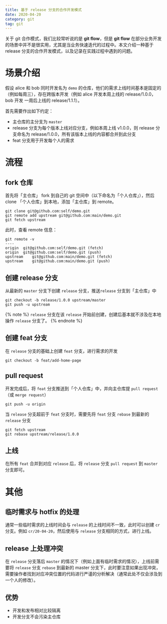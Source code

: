 ```yaml
---
title: 基于 release 分支的合作开发模式
date: 2020-04-20
category: git
tag: git
---
```


关于 git 合作模式，我们比较常听说的是 **git flow**，但是 **git flow** 在部分业务开发的场景中并不是很实用，尤其是当业务快速迭代的过程中。本文介绍一种基于 release 分支的合作开发模式，以及记录在实践过程中遇到的问题。

<!-- more -->

# 场景介绍

假设 alice 和 bob 同时开发名为 `demo` 的仓库，他们的需求上线时间基本是固定的（例如每周三），存在跨版本开发（例如 alice 开发本周上线的 release/1.0.0，bob 开发 一周后上线的 release/1.1.1）。

首先需要作出如下约定：

- 主仓库的主分支为 `master`
- release 分支为每个版本上线对应分支，例如本周上线 v1.0.0，则 release 分支命名为 release/1.0.0，所有该版本上线的内容都合并到此分支
- feat 分支用于开发每个人的需求

# 流程

## fork 仓库

首先将「主仓库」 fork 到自己的 git 空间中（以下命名为「个人仓库」），然后 clone 「个人仓库」到本地，添加「主仓库」到 remote。

```
git clone git@github.com:self/demo.git
git remote add upstream git@github.com:main/demo.git
git fetch upstream
```

此时，查看 remote 信息：

```
git remote -v
----
origin	git@github.com:self/demo.git (fetch)
origin	git@github.com:self/demo.git (push)
upstream	git@github.com:main/demo.git (fetch)
upstream	git@github.com:main/demo.git (push)
```

## 创建 release 分支

从最新的 `master` 分支下创建 `release` 分支，推送`release` 分支到「主仓库」中

```
git checkout -b release/1.0.0 upstream/master
git push -u upstream
```

{% note %}
`release` 分支在该 `release` 开始前创建，创建后基本就不涉及在本地操作 `release` 分支了。
{% endnote %}

## 创建 feat 分支

在 `release` 分支的基础上创建 `feat` 分支，进行需求的开发

```
git checkout -b feat/add-home-page
```

## pull request

开发完成后，将 `feat` 分支推送到「个人仓库」中，并向主仓库提 `pull request`（或 `merge request`）

```
git push -u origin
```

当 `release` 分支超前于 `feat` 分支时，需要先将 `feat` 分支 `rebase` 到最新的 `release` 分支

```
git fetch upstream
git rebase upstream/release/1.0.0
```

## 上线

在所有 `feat` 合并到对应 `release` 后，将 `release` 分支 `pull request` 到 `master` 分支即可。

# 其他

## 临时需求与 hotfix 的处理

通常一些临时需求的上线时间会与 `release` 的上线时间不一致，此时可以创建 `cr` 分支。例如 `cr/20-04-20`，然后使用与 `release` 分支相同的方式，进行上线。

## release 上处理冲突

在 `release` 分支落后 `master` 的情况下（例如上面有临时需求的情况），上线前需要将 `release` 分支 `rebase` 到最新的 master 分支下，此时要注意如果出现冲突，需要操作者找到对应冲突位置的代码进行严谨的分析解决（通常此处不仅会涉及到一个人的修改）。

## 优势

- 开发和发布相对比较隔离
- 开发分支不会污染主仓库
